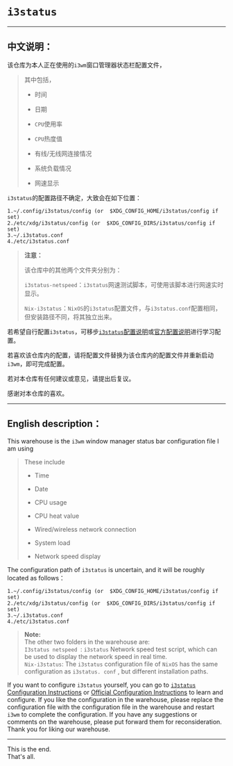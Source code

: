 # `i3status`

------

## 中文说明：

该仓库为本人正在使用的`i3wm`窗口管理器状态栏配置文件，    </br>

> 其中包括，    </br>
> 
> - 时间    </br>
> 
> - 日期    </br>
> 
> - `CPU`使用率    </br>
> 
> - `CPU`热度值    </br>
> 
> - 有线/无线网连接情况    </br>
> 
> - 系统负载情况    </br>
> 
> - 网速显示    </br>

`i3status`的配置路径不确定，大致会在如下位置：

```shell
1.~/.config/i3status/config (or  $XDG_CONFIG_HOME/i3status/config if set)
2./etc/xdg/i3status/config (or  $XDG_CONFIG_DIRS/i3status/config if set)
3.~/.i3status.conf  
4./etc/i3status.conf
```

> **注意：**
> 
> 该仓库中的其他两个文件夹分别为：
> 
> `i3status-netspeed`：`i3status`网速测试脚本，可使用该脚本进行网速实时显示。
> 
> `Nix-i3status`：`NixOS`的`i3status`配置文件，与`i3status.conf`配置相同，但安装路径不同，将其独立出来。

若希望自行配置`i3status`，可移步[`i3status`配置说明](i3status-configuration-description.md)或[官方配置说明](https://i3wm.org/docs/i3status.html)进行学习配置。

若喜欢该仓库内的配置，请将配置文件替换为该仓库内的配置文件并重新启动`i3wm`，即可完成配置。

若对本仓库有任何建议或意见，请提出后复议。

感谢对本仓库的喜欢。

------

## English description：

This warehouse is the `i3wm` window manager status bar configuration file I am using    </br>

> These include     </br>
> 
> - Time    </br>
> 
> - Date    </br>
> 
> - CPU usage    </br>
> 
> - CPU heat value    </br>
> 
> - Wired/wireless network connection    </br>
> 
> - System load    </br>
> 
> - Network speed display    </br>

The configuration path of `i3status` is uncertain, and it will be roughly located as follows：    </br> 

```shell
1.~/.config/i3status/config (or  $XDG_CONFIG_HOME/i3status/config if set)
2./etc/xdg/i3status/config (or  $XDG_CONFIG_DIRS/i3status/config if set)
3.~/.i3status.conf  
4./etc/i3status.conf
```

> **Note:**    </br>
> The other two folders in the warehouse are:    </br>
> `I3status netspeed `: ` i3status ` Network speed test script, which can be used to display the network speed in real time.    </br>
> `Nix-i3status`: The `i3status` configuration file of `NixOS` has the same configuration as `i3status. conf` , but different installation paths.    </br>

If you want to configure `i3status` yourself, you can go to [`i3status` Configuration Instructions](i3status-configuration-description.md) or [Official Configuration Instructions](https://i3wm.org/docs/i3status.html) to learn and configure.
If you like the configuration in the warehouse, please replace the configuration file with the configuration file in the warehouse and restart `i3wm` to complete the configuration.
If you have any suggestions or comments on the warehouse, please put forward them for reconsideration.
Thank you for liking our warehouse.

------

This is the end.    </br>
That's all.    </br>
